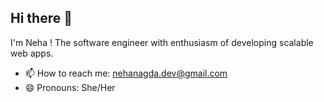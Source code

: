 ## Hi there 👋

I'm Neha ! The software engineer with enthusiasm of developing scalable web apps.

- 📫 How to reach me: nehanagda.dev@gmail.com
- 😄 Pronouns: She/Her


